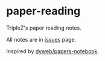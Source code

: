 # paper-reading
TripleZ's paper reading notes.

All notes are in [issues](https://github.com/Triple-Z/paper-reading/issues) page.

Inspired by [dyweb/papers-notebook](https://github.com/dyweb/papers-notebook).
